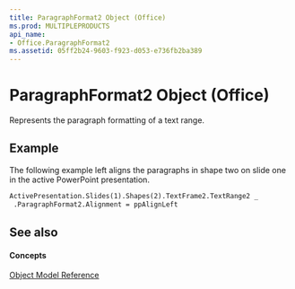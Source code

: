 ```yaml
---
title: ParagraphFormat2 Object (Office)
ms.prod: MULTIPLEPRODUCTS
api_name:
- Office.ParagraphFormat2
ms.assetid: 05ff2b24-9603-f923-d053-e736fb2ba389
---
```



# ParagraphFormat2 Object (Office)

Represents the paragraph formatting of a text range.


## Example

The following example left aligns the paragraphs in shape two on slide one in the active PowerPoint presentation.


```vb
ActivePresentation.Slides(1).Shapes(2).TextFrame2.TextRange2 _ 
 .ParagraphFormat2.Alignment = ppAlignLeft 

```


## See also


#### Concepts


[Object Model Reference](../../Office-Shared-VBA/articles/reference-object-library-reference-for-office)

